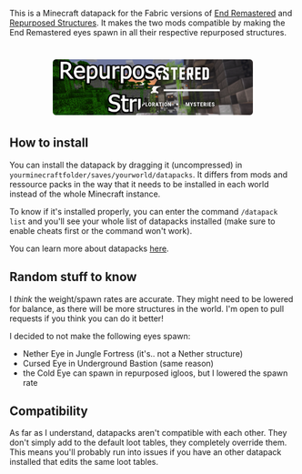 This is a Minecraft datapack for the Fabric versions of [End Remastered](https://modrinth.com/mod/endrem) and [Repurposed Structures](https://modrinth.com/mod/repurposed-structures-fabric). It makes the two mods compatible by making the End Remastered eyes spawn in all their respective repurposed structures.

<h1 align="center">
  <a href="#"><img src="https://raw.githubusercontent.com/morceaudebois/repurposed_structures_endrem/main/datapack.png" width="70%" alt=""></a>
</h1>

## How to install
You can install the datapack by dragging it (uncompressed) in `yourminecraftfolder/saves/yourworld/datapacks`. It differs from mods and ressource packs in the way that it needs to be installed in each world instead of the whole Minecraft instance.

To know if it's installed properly, you can enter the command `/datapack list` and you'll see your whole list of datapacks installed (make sure to enable cheats first or the command won't work).

You can learn more about datapacks [here](https://minecraft.fandom.com/wiki/Tutorials/Installing_a_data_pack).

## Random stuff to know

I *think* the weight/spawn rates are accurate. They might need to be lowered for balance, as there will be more structures in the world. I'm open to pull requests if you think you can do it better!

I decided to not make the following eyes spawn:
- Nether Eye in Jungle Fortress (it's.. not a Nether structure)
- Cursed Eye in Underground Bastion (same reason)
- the Cold Eye can spawn in repurposed igloos, but I lowered the spawn rate

## Compatibility
As far as I understand, datapacks aren't compatible with each other. They don't simply add to the default loot tables, they completely override them. This means you'll probably run into issues if you have an other datapack installed that edits the same loot tables.